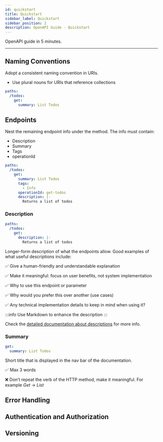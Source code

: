 ```yaml
---
id: quickstart
title: Quickstart
sidebar_label: Quickstart
sidebar_position: 2
description: OpenAPI Guide - Quickstart
---
```


OpenAPI guide in 5 minutes.

----

## Naming Conventions

Adopt a consistent naming convention in URIs.

- Use plural nouns for URIs that reference collections

```yaml
paths:
  /todos:
    get:
      summary: List Todos
```

## Endpoints

Nest the remaining endpoint info under the method.
The info must contain:

- Description
- Summary
- Tags
- operationId

```yaml
paths:
  /todos:
    get:
      summary: List Todos
      tags:
        - Info
      operationId: get-todos
      description: |-
        Returns a list of todos
```

### Description

```yaml
paths:
  /todos:
    get:
      description: |-
        Returns a list of todos
```

Longer-form description of what the endpoints allow.
Good examples of what useful descriptions include:

✅ Give a human-friendly and understandable explanation

✅ Make it meaningful: focus on user benefits, not system implementation

✅ Why to use this endpoint or parameter

✅ Why would you prefer this over another (use cases)

✅ Any technical implementation details to keep in mind when using it?

:::info
Use Markdown to enhance the description
:::

Check the [detailed documentation about descriptions](../style/descriptions) for more info.

### Summary

```yaml
get:
  summary: List Todos
```

Short title that is displayed in the nav bar of the documentation.

✅ Max 3 words

❌ Don’t repeat the verb of the HTTP method, make it meaningful. For example *Get* → *List*

## Error Handling

## Authentication and Authorization

## Versioning
